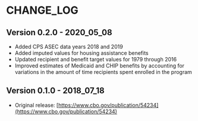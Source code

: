 # CHANGE_LOG

## Version 0.2.0 - 2020_05_08
* Added CPS ASEC data years 2018 and 2019
* Added imputed values for housing assistance benefits
* Updated recipient and benefit target values for 1979 through 2016
* Improved estimates of Medicaid and CHIP benefits by accounting for variations in the
  amount of time recipients spent enrolled in the program

## Version 0.1.0 - 2018_07_18
* Original release: [https://www.cbo.gov/publication/54234](https://www.cbo.gov/publication/54234)